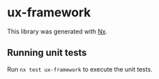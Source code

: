 # ux-framework

This library was generated with [Nx](https://nx.dev).

## Running unit tests

Run `nx test ux-framework` to execute the unit tests.
